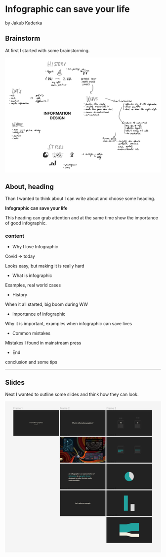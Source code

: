# Infographic can save your life

by Jakub Kaderka

## Brainstorm

At first I started with some brainstorming.

![Photo of brainstorming session with lots of ideas.](images/Brainstorm.png)


## About, heading

Than I wanted to think about I can write about and choose some heading.

**Infographic can save your life**

This heading can grab attention and at the same time show the importance of good infographic.

### content

- Why I love Infographic

Covid -> today

Looks easy, but making it is really hard

- What is infographic

Examples, real world cases

- History

When it all started, big boom during WW

- importance of infographic

Why it is important, examples when infographic can save lives

- Common mistakes

Mistakes I found in mainstream press

- End

conclusion and some tips 


---



## Slides

Next I wanted to outline some slides and think how they can look.

![Photo of few slides I wanted to show.](images/Slides.png)
